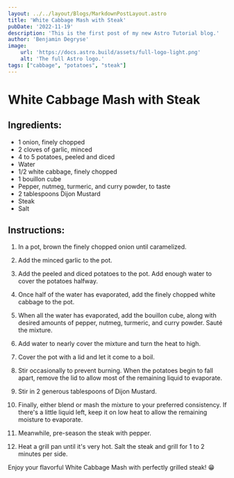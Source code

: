 ```yaml
---
layout: ../../layout/Blogs/MarkdownPostLayout.astro
title: 'White Cabbage Mash with Steak'
pubDate: '2022-11-19'
description: 'This is the first post of my new Astro Tutorial blog.'
author: 'Benjamin Degryse'
image:
    url: 'https://docs.astro.build/assets/full-logo-light.png'
    alt: 'The full Astro logo.'
tags: ["cabbage", "potatoes", "steak"]
---
```


# White Cabbage Mash with Steak

## Ingredients:
- 1 onion, finely chopped
- 2 cloves of garlic, minced
- 4 to 5 potatoes, peeled and diced
- Water
- 1/2 white cabbage, finely chopped
- 1 bouillon cube
- Pepper, nutmeg, turmeric, and curry powder, to taste
- 2 tablespoons Dijon Mustard
- Steak
- Salt

## Instructions:
1. In a pot, brown the finely chopped onion until caramelized.

2. Add the minced garlic to the pot.

3. Add the peeled and diced potatoes to the pot. Add enough water to cover the potatoes halfway.

4. Once half of the water has evaporated, add the finely chopped white cabbage to the pot.

5. When all the water has evaporated, add the bouillon cube, along with desired amounts of pepper, nutmeg, turmeric, and curry powder. Sauté the mixture.

6. Add water to nearly cover the mixture and turn the heat to high.

7. Cover the pot with a lid and let it come to a boil.

8. Stir occasionally to prevent burning. When the potatoes begin to fall apart, remove the lid to allow most of the remaining liquid to evaporate.

9. Stir in 2 generous tablespoons of Dijon Mustard.

10. Finally, either blend or mash the mixture to your preferred consistency. If there's a little liquid left, keep it on low heat to allow the remaining moisture to evaporate.

11. Meanwhile, pre-season the steak with pepper.

12. Heat a grill pan until it's very hot. Salt the steak and grill for 1 to 2 minutes per side.

Enjoy your flavorful White Cabbage Mash with perfectly grilled steak! 😁
